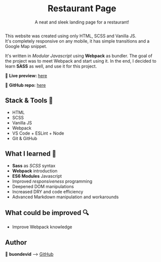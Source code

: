 <h1 align='center'>Restaurant Page</h1> 
<p align='center'>A neat and sleek landing page for a restaurant!</p>

<p align='center'>
<img align='center' src='https://user-images.githubusercontent.com/36935593/109239543-f5c50000-77d5-11eb-81ae-96d1c3e2ee7e.gif' alt>
</p>

This website was created using only HTML, SCSS and Vanilla JS.\
It's completely responsive on any mobile, it has simple transitions and a Google Map snippet.

It's written in *Modular Javascript* using **Webpack** as bundler.
The goal of the project was to meet Webpack and start using it. In the end, I decided to learn **SASS** as well, and use it for this project.

:link: **Live preview:** [here](https://buondevid.github.io/restaurant-page/)

:link: **GitHub repo:** [here](https://github.com/buondevid/restaurant-page)

## Stack & Tools  :hammer:

- HTML
- SCSS
- Vanilla JS
- Webpack
- VS Code + ESLint + Node
- Git & GitHub

## What I learned :book:

- **Sass** as _SCSS_ syntax
- **Webpack** introduction
- **ES6 Modules** Javascript
- Improved _responsiveness_ programming
- Deepened DOM manipulations
- Increased DRY and code efficiency
- Advanced Markdown manipulation and workarounds

## What could be improved :mag: 

- Improve Webpack knowledge 

## Author

:moyai: **buondevid** --> [GitHub](https://github.com/buondevid)
